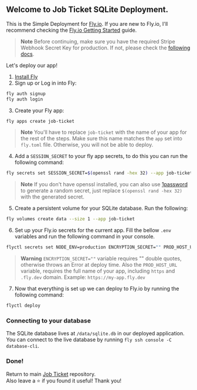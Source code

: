 ## Welcome to Job Ticket SQLite Deployment.

This is the Simple Deployment for [Fly.io](https://fly.io). If you are new to Fly.io, I'll recommend checking the [Fly.io Getting Started](https://fly.io/docs/getting-started/) guide.

> **Note**
> Before continuing, make sure you have the required Stripe Webhook Secret Key for production. If not, please check the [following docs](https://github.com/thesoftwarecottage/thesoftwarecottage/tree/main/job-ticket/docs).

Let's deploy our app!

1. [Install Fly](https://fly.io/docs/getting-started/installing-flyctl/)
2. Sign up or Log in into Fly:

```sh
fly auth signup
fly auth login
```

3. Create your Fly app:

```sh
fly apps create job-ticket
```

> **Note**
> You'll have to replace `job-ticket` with the name of your app for the rest of the steps.
> Make sure this name matches the `app` set into `fly.toml` file. Otherwise, you will not be able to deploy.

4. Add a `SESSION_SECRET` to your fly app secrets, to do this you can run the following command:

```sh
fly secrets set SESSION_SECRET=$(openssl rand -hex 32) --app job-ticket
```

> **Note**
> If you don't have openssl installed, you can also use [1password](https://1password.com/password-generator/) to generate a random secret, just replace `$(openssl rand -hex 32)` with the generated secret.

5. Create a persistent volume for your SQLite database. Run the following:

```sh
fly volumes create data --size 1 --app job-ticket
```

6. Set up your Fly.io secrets for the current app. Fill the bellow `.env` variables and run the following command in your console.

```sh
flyctl secrets set NODE_ENV=production ENCRYPTION_SECRET="" PROD_HOST_URL="https://job-ticket.fly.dev" EMAIL_PROVIDER_API_KEY= GOOGLE_CLIENT_ID= GOOGLE_CLIENT_SECRET= STRIPE_PUBLIC_KEY= STRIPE_SECRET_KEY= PROD_STRIPE_WEBHOOK_ENDPOINT=
```

> **Warning**
> `ENCRYPTION_SECRET=""` variable requires "" double quotes, otherwise throws an Error at deploy time.
> Also the `PROD_HOST_URL` variable, requires the full name of your app, including `https` and `.fly.dev` domain. Example: `https://my-app.fly.dev`

7.  Now that everything is set up we can deploy to Fly.io by running the following command:

```sh
flyctl deploy
```

### Connecting to your database

The SQLite database lives at `/data/sqlite.db` in our deployed application. You can connect to the live database by running `fly ssh console -C database-cli`.

### Done!

Return to main [Job Ticket](https://github.com/thesoftwarecottage/job-ticket) repository.<br />
Also leave a ⭐️ if you found it useful! Thank you!
